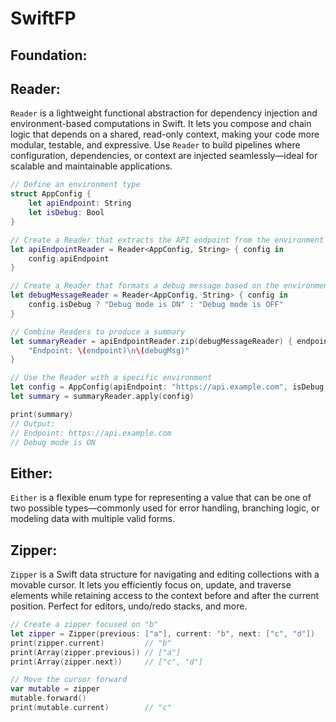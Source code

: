 #  SwiftFP

## Foundation:



## Reader:

`Reader` is a lightweight functional abstraction for dependency injection and environment-based computations in Swift. 
It lets you compose and chain logic that depends on a shared, read-only context, making your code more modular, testable, and expressive. 
Use ‎`Reader` to build pipelines where configuration, dependencies, or context are injected seamlessly—ideal for scalable and maintainable applications.

```swift
// Define an environment type
struct AppConfig {
    let apiEndpoint: String
    let isDebug: Bool
}

// Create a Reader that extracts the API endpoint from the environment
let apiEndpointReader = Reader<AppConfig, String> { config in
    config.apiEndpoint
}

// Create a Reader that formats a debug message based on the environment
let debugMessageReader = Reader<AppConfig, String> { config in
    config.isDebug ? "Debug mode is ON" : "Debug mode is OFF"
}

// Combine Readers to produce a summary
let summaryReader = apiEndpointReader.zip(debugMessageReader) { endpoint, debugMsg in
    "Endpoint: \(endpoint)\n\(debugMsg)"
}

// Use the Reader with a specific environment
let config = AppConfig(apiEndpoint: "https://api.example.com", isDebug: true)
let summary = summaryReader.apply(config)

print(summary)
// Output:
// Endpoint: https://api.example.com
// Debug mode is ON
```

## Either:

‎`Either` is a flexible enum type for representing a value that can be one of two possible types—commonly used for error handling, 
branching logic, or modeling data with multiple valid forms. 

## Zipper:

‎`Zipper` is a Swift data structure for navigating and editing collections with a movable cursor. 
It lets you efficiently focus on, update, and traverse elements while retaining access to the context before and after the current position.
Perfect for editors, undo/redo stacks, and more.

```swift
// Create a zipper focused on "b"
let zipper = Zipper(previous: ["a"], current: "b", next: ["c", "d"])
print(zipper.current)         // "b"
print(Array(zipper.previous)) // ["a"]
print(Array(zipper.next))     // ["c", "d"]

// Move the cursor forward
var mutable = zipper
mutable.forward()
print(mutable.current)        // "c"
```
